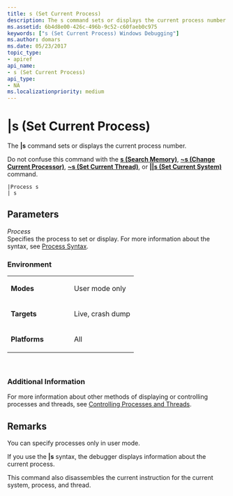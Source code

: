 ```yaml
---
title: s (Set Current Process)
description: The s command sets or displays the current process number.
ms.assetid: 6b4d8e00-426c-496b-9c52-c60faeb0c975
keywords: ["s (Set Current Process) Windows Debugging"]
ms.author: domars
ms.date: 05/23/2017
topic_type:
- apiref
api_name:
- s (Set Current Process)
api_type:
- NA
ms.localizationpriority: medium
---
```


# |s (Set Current Process)


The **|s** command sets or displays the current process number.

Do not confuse this command with the [**s (Search Memory)**](s--search-memory-.md), [**~s (Change Current Processor)**](-s--change-current-processor-.md), [**~s (Set Current Thread)**](-s--set-current-thread-.md), or [**||s (Set Current System)**](--s--set-current-system-.md) command.

```dbgcmd
|Process s 
| s 
```

## <span id="ddk_cmd_set_current_process_dbg"></span><span id="DDK_CMD_SET_CURRENT_PROCESS_DBG"></span>Parameters


<span id="_______Process______"></span><span id="_______process______"></span><span id="_______PROCESS______"></span> *Process*   
Specifies the process to set or display. For more information about the syntax, see [Process Syntax](process-syntax.md).

### <span id="Environment"></span><span id="environment"></span><span id="ENVIRONMENT"></span>Environment

<table>
<colgroup>
<col width="50%" />
<col width="50%" />
</colgroup>
<tbody>
<tr class="odd">
<td align="left"><p><strong>Modes</strong></p></td>
<td align="left"><p>User mode only</p></td>
</tr>
<tr class="even">
<td align="left"><p><strong>Targets</strong></p></td>
<td align="left"><p>Live, crash dump</p></td>
</tr>
<tr class="odd">
<td align="left"><p><strong>Platforms</strong></p></td>
<td align="left"><p>All</p></td>
</tr>
</tbody>
</table>

 

### <span id="Additional_Information"></span><span id="additional_information"></span><span id="ADDITIONAL_INFORMATION"></span>Additional Information

For more information about other methods of displaying or controlling processes and threads, see [Controlling Processes and Threads](controlling-processes-and-threads.md).

Remarks
-------

You can specify processes only in user mode.

If you use the **|s** syntax, the debugger displays information about the current process.

This command also disassembles the current instruction for the current system, process, and thread.

 

 





